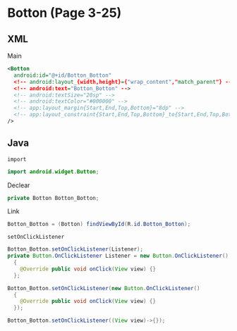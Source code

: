 # Botton (Page 3-25)
## XML
Main
```XML
<Botton
  android:id="@+id/Botton_Botton"
  <!-- android:layout_{width,height}={"wrap_content","match_parent"} -->
  <!-- android:text="Botton_Botton" -->
  <!-- android:textSize="20sp" -->
  <!-- android:textColor="#000000" -->
  <!-- app:layout_margin{Start,End,Top,Bottom}="8dp" -->
  <!-- app:layout_constraint{Start,End,Top,Bottom}_to{Start,End,Top,Bottom}Of="@+id/component" -->
/>
```
## Java
`import`
```Java
import android.widget.Button;
```
Declear
```java
private Botton Botton_Botton;
```
Link
```java
Botton_Botton = (Botton) findViewById(R.id.Botton_Botton);
```
`setOnClickListener`
```java
Botton_Botton.setOnClickListener(Listener);
private Button.OnClickListener Listener = new Button.OnClickListener() 
  {
    @Override public void onClick(View view) {}
  };
```
```java
Botton_Botton.setOnClickListener(new Button.OnClickListener() 
  {
    @Override public void onClick(View view) {}
  });
```
```java
Botton_Botton.setOnClickListener((View view)->{});
```